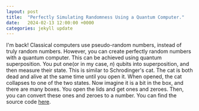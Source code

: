 ```yaml
---
layout: post
title:  "Perfectly Simulating Randomness Using a Quantum Computer."
date:   2024-02-13 12:00:00 +0000
categories: jekyll update
---
```

I'm back!
Classical computers use pseudo-random numbers, instead of truly random numbers. However, you can create perfectly random numbers with a quantum computer. This can be achieved using quantum superposition. You put one(or in my case, *n*) qubits into superposition, and then measure their state. This is similar to Schrodinger's cat. The cat is both dead and alive at the same time until you open it. When opened, the cat collapses to one of the two states. Now imagine it is a bit in the box, and there are many boxes. You open the lids and get ones and zeroes. Then, you can convert these ones and zeroes to a number. You can find the source code [here](https://github.com/sr5434/true-rng).